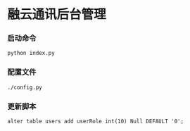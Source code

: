 # 融云通讯后台管理
### 启动命令  
    python index.py

### 配置文件
    ./config.py

### 更新脚本
    alter table users add userRole int(10) Null DEFAULT '0';